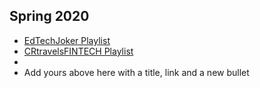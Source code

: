 ## Spring 2020

- [EdTechJoker Playlist](https://www.youtube.com/playlist?list=PLJQupiji7J5e8t_dL8T1iVq-bMPElKTI2)
- [CRtravelsFINTECH Playlist](https://www.youtube.com/watch?v=gkJnFESQUIs&t=3s) 
-
- Add yours above here with a title, link and a new bullet

